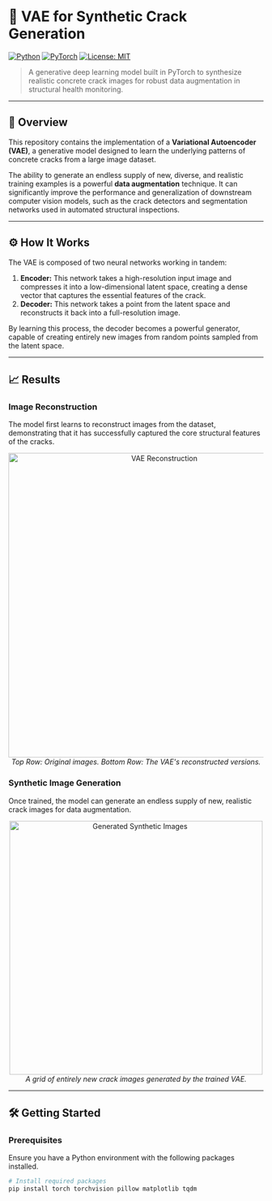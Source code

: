 # 🤖 VAE for Synthetic Crack Generation

[![Python](https://img.shields.io/badge/Python-3.8+-blue?logo=python)](https://www.python.org/)
[![PyTorch](https://img.shields.io/badge/PyTorch-1.12+-ee4c2c?logo=pytorch)](https://pytorch.org/)
[![License: MIT](https://img.shields.io/badge/License-MIT-green.svg)](https://opensource.org/licenses/MIT)

> A generative deep learning model built in PyTorch to synthesize realistic concrete crack images for robust data augmentation in structural health monitoring.

---

## 📌 Overview

This repository contains the implementation of a **Variational Autoencoder (VAE)**, a generative model designed to learn the underlying patterns of concrete cracks from a large image dataset.

The ability to generate an endless supply of new, diverse, and realistic training examples is a powerful **data augmentation** technique. It can significantly improve the performance and generalization of downstream computer vision models, such as the crack detectors and segmentation networks used in automated structural inspections.

---

## ⚙️ How It Works

The VAE is composed of two neural networks working in tandem:
1.  **Encoder:** This network takes a high-resolution input image and compresses it into a low-dimensional latent space, creating a dense vector that captures the essential features of the crack.
2.  **Decoder:** This network takes a point from the latent space and reconstructs it back into a full-resolution image.

By learning this process, the decoder becomes a powerful generator, capable of creating entirely new images from random points sampled from the latent space.

---

## 📈 Results

### Image Reconstruction
The model first learns to reconstruct images from the dataset, demonstrating that it has successfully captured the core structural features of the cracks.

<p align="center">
  <img src="https://i.imgur.com/hH8aT0X.png" alt="VAE Reconstruction" width="600"/>
  <br>
  <em>Top Row: Original images. Bottom Row: The VAE's reconstructed versions.</em>
</p>

### Synthetic Image Generation
Once trained, the model can generate an endless supply of new, realistic crack images for data augmentation.

<p align="center">
  <img src="https://i.imgur.com/o2xJq5B.jpeg" alt="Generated Synthetic Images" width="500"/>
  <br>
  <em>A grid of entirely new crack images generated by the trained VAE.</em>
</p>

---

## 🛠️ Getting Started

### Prerequisites
Ensure you have a Python environment with the following packages installed.

```bash
# Install required packages
pip install torch torchvision pillow matplotlib tqdm
